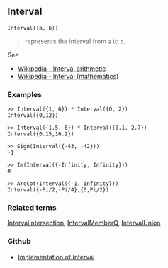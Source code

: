 ## Interval
 
```
Interval({a, b})
```

> represents the interval from `a` to `b`.


See 
* [Wikipedia - Interval arithmetic](https://en.wikipedia.org/wiki/Interval_arithmetic)
* [Wikipedia - Interval (mathematics)](https://en.wikipedia.org/wiki/Interval_(mathematics))

### Examples

```
>> Interval({1, 6}) * Interval({0, 2}) 
Interval({0,12})

>> Interval({1.5, 6}) * Interval({0.1, 2.7})
Interval({0.15,16.2})

>> Sign(Interval({-43, -42})) 
-1

>> Im(Interval({-Infinity, Infinity}))
0

>> ArcCot(Interval({-1, Infinity})) 
Interval({-Pi/2,-Pi/4},{0,Pi/2})
```

### Related terms 
[IntervalIntersection](IntervalIntersection.md), [IntervalMemberQ](IntervalMemberQ.md), [IntervalUnion](IntervalUnion.md) 
### Github
* [Implementation of Interval](https://github.com/axkr/symja_android_library/blob/master/symja_android_library/matheclipse-core/src/main/java/org/matheclipse/core/builtin/IntervalFunctions.java#L77) 

